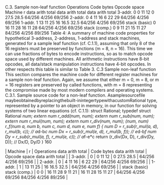 C.3. Sample non-leaf function
Operations Code bytes Opcode space
Machine r data arith total data arith total data arith total
3-addr. 0 0 11 12 0 27.5 28.5 64/256 4/256 69/256
2-addr. 0 4 11 16 6 22 29 64/256 4/256 69/256
1-addr. 1 13 11 25 16 16.5 32.5 64/256 4/256 69/256
stack (basic) 0 16 11 28 16 11 28 64/256 4/256 69/256
stack (comp.) 0 9 11 21 15 11 27 84/256 4/256 89/256
Table 4: A summary of machine code properties for hypothetical 3-address, 2-address,
1-address and stack machines, generated for a sample leaf function (cf. C.1.1), assuming
that only 8 of the 16 registers must be preserved by functions (m = 8, n = 16). This
time we can use fractions of bytes to encode instructions, so as to match opcode space
used by different machines. All arithmetic instructions have 8-bit opcodes, all data/stack
manipulation instructions have 4-bit opcodes. In other respects this table is similar to
Table 3.
C.3 Sample non-leaf function
This section compares the machine code for different register machines for a
sample non-leaf function. Again, we assume that either m = 0, m = 8, or
m = 16 registers are preserved by called functions, with m = 8 representing
the compromise made by most modern compilers and operating systems.
C.3.1. Sample source code for a non-leaf function. Asamplesourcefile
maybeobtainedbyreplacingthebuilt-inintegertypewithacustomRational
type, represented by a pointer to an object in memory, in our function for
solving systems of two linear equations (cf. C.1.1):
struct Rational;
typedef struct Rational *num;
extern num r_add(num, num);
extern num r_sub(num, num);
extern num r_mul(num, num);
extern num r_div(num, num);
(num, num) r_f(num a, num b, num c, num d, num e, num f) {
num D = r_sub(r_mul(a, d), r_mul(b, c)); // a*d-b*c
num Dx = r_sub(r_mul(e, d), r_mul(b, f)); // e*d-b*f
num Dy = r_sub(r_mul(a, f), r_mul(e, c)); // a*f-e*c
return (r_div(Dx, D), r_div(Dy, D)); // Dx/D, Dy/D
}
160

| Machine | r | Operations
data arith total | Code bytes
data arith total | Opcode space
data arith total |
| 3-addr. | 0 | 0 11 12 | 0 27.5 28.5 | 64/256 4/256 69/256 |
| 2-addr. | 0 | 4 11 16 | 6 22 29 | 64/256 4/256 69/256 |
| 1-addr. | 1 | 13 11 25 | 16 16.5 32.5 | 64/256 4/256 69/256 |
| stack (basic)
stack (comp.) | 0
0 | 16 11 28
9 11 21 | 16 11 28
15 11 27 | 64/256 4/256 69/256
84/256 4/256 89/256 |

